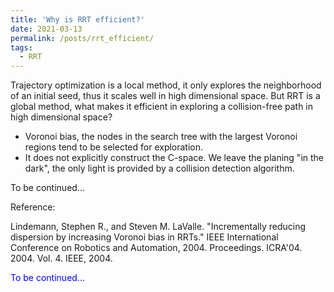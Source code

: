 ```yaml
---
title: 'Why is RRT efficient?'
date: 2021-03-13
permalink: /posts/rrt_efficient/
tags:
  - RRT
---
```


Trajectory optimization is a local method, it only explores the neighborhood of an initial seed, thus it scales well in high dimensional space. But RRT is a global method, what makes it efficient in exploring a collision-free path in high dimensional space?

* Voronoi bias, the nodes in the search tree with the largest Voronoi regions tend to be selected for exploration.
* It does not explicitly construct the C-space. We leave the planing "in the dark", the only light is provided by a collision detection algorithm.


To be continued...

Reference:

Lindemann, Stephen R., and Steven M. LaValle. "Incrementally reducing dispersion by increasing Voronoi bias in RRTs." IEEE International Conference on Robotics and Automation, 2004. Proceedings. ICRA'04. 2004. Vol. 4. IEEE, 2004.

<span style="color:blue">To be continued...</span>